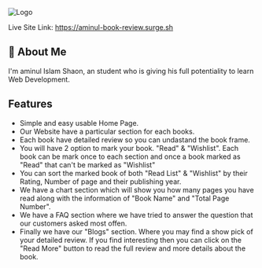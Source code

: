 
![Logo](https://i.ibb.co/Pgkz6ck/Banner-readme.png)


Live Site Link: https://aminul-book-review.surge.sh

## 🚀 About Me
I'm aminul Islam Shaon, an student who is giving his full potentiality to learn Web Development.


## Features

- Simple and easy usable Home Page.
- Our Website have a particular section for each books.
- Each book have detailed review so you can undastand the book frame.
- You will have 2 option to mark your book. "Read" & "Wishlist". Each book can be mark once to each section and once a book marked as "Read" that can't be marked as "Wishlist"
- You can sort the marked book of both "Read List" & "Wishlist" by their Rating, Number of page and their publishing year.
- We have a chart section which will show you how many pages you have read along with the information of "Book Name" and "Total Page Number".
- We have a FAQ section where we have tried to answer the question that our customers asked most offen.
- Finally we have our "Blogs" section. Where you may find a show pick of your detailed review. If you find interesting then you can click on the "Read More" button to read the full review and more details about the book.

